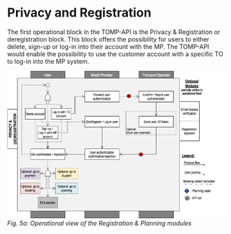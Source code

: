 
# Privacy and Registration

The first operational block in the TOMP-API is the Privacy & Registration or deregistration block. This block offers the possibility for users to either delete, sign-up or log-in into their account with the MP. The TOMP-API would enable the possibility to use the customer account with a specific TO to log-in into the MP system.

![Privacy module](https://github.com/TOMP-WG/website/blob/master/wiki/images/Wiki_Bookingphase-Privacy.png?raw=true)  
_Fig. 5a: Operational view of the Registration & Planning modules_